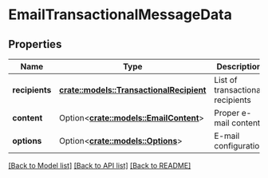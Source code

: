 # EmailTransactionalMessageData

## Properties

Name | Type | Description | Notes
------------ | ------------- | ------------- | -------------
**recipients** | [**crate::models::TransactionalRecipient**](TransactionalRecipient.md) | List of transactional recipients | 
**content** | Option<[**crate::models::EmailContent**](EmailContent.md)> | Proper e-mail content | [optional]
**options** | Option<[**crate::models::Options**](Options.md)> | E-mail configuration | [optional]

[[Back to Model list]](../README.md#documentation-for-models) [[Back to API list]](../README.md#documentation-for-api-endpoints) [[Back to README]](../README.md)


